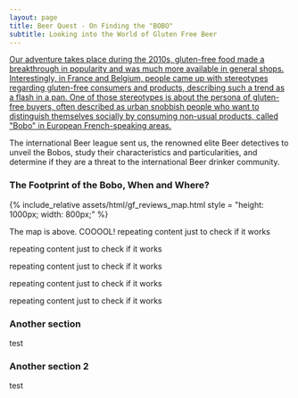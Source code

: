 ```yaml
---
layout: page
title: Beer Quest - On Finding the "BOBO"
subtitle: Looking into the World of Gluten Free Beer
---
```


<u>Our adventure takes place during the 2010s, gluten-free food made a breakthrough in popularity and was much more available in general shops. Interestingly, in France and Belgium, people came up with stereotypes regarding gluten-free consumers and products, describing such a trend as a flash in a pan. One of those stereotypes is about the persona of gluten-free buyers, often described as urban snobbish people who want to distinguish themselves socially by consuming non-usual products, called "Bobo" in European French-speaking areas.</u>

The international Beer league sent us, the renowned elite Beer detectives to unveil the Bobos, study their characteristics and particularities, and determine if they are a threat to the international Beer drinker community.

### The Footprint of the Bobo, When and Where?

{% include_relative assets/html/gf_reviews_map.html style = "height: 1000px; width: 800px;" %}

The map is above. COOOOL!
repeating content just to check if it works

repeating content just to check if it works

repeating content just to check if it works

repeating content just to check if it works

repeating content just to check if it works

### Another section

test

### Another section 2

test
